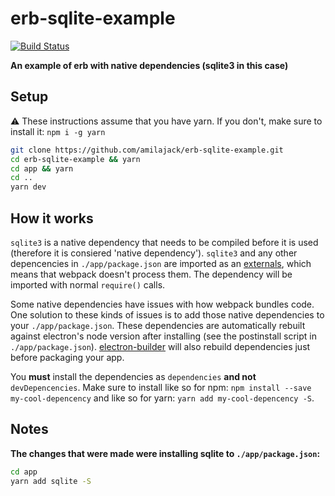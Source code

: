 erb-sqlite-example
==================

[![Build Status](https://travis-ci.org/amilajack/erb-sqlite-example.svg?branch=master&maxAge=2592)](https://travis-ci.org/amilajack/erb-sqlite-example)

**An example of erb with native dependencies (sqlite3 in this case)**

## Setup
⚠️ These instructions assume that you have yarn. If you don't, make sure to install it: `npm i -g yarn`

```bash
git clone https://github.com/amilajack/erb-sqlite-example.git
cd erb-sqlite-example && yarn
cd app && yarn
cd ..
yarn dev
```

## How it works
`sqlite3` is a native dependency that needs to be compiled before it is used (therefore it is consiered 'native dependency'). `sqlite3` and any other depencencies in `./app/package.json` are imported as an [externals](https://webpack.js.org/configuration/externals/), which means that webpack doesn't process them. The dependency will be imported with normal `require()` calls.

Some native dependencies have issues with how webpack bundles code. One solution to these kinds of issues is to add those native dependencies to your `./app/package.json`. These dependencies are automatically rebuilt against electron's node version after installing (see the postinstall script in `./app/package.json`). [electron-builder](https://github.com/electron-userland/electron-builder) will also rebuild dependencies just before packaging your app.

You **must** install the dependencies as `dependencies` **and not** `devDepencencies`. Make sure to install like so for npm: `npm install --save my-cool-depencency` and like so for yarn: `yarn add my-cool-depencency -S`.

## Notes
**The changes that were made were installing sqlite to `./app/package.json`:**
```bash
cd app
yarn add sqlite -S
```
